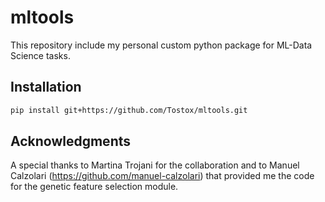 # mltools
This repository include my personal custom python package for ML-Data Science tasks.

## Installation

```bash
pip install git+https://github.com/Tostox/mltools.git
```

## Acknowledgments

A special thanks to Martina Trojani for the collaboration and to Manuel Calzolari (https://github.com/manuel-calzolari) that provided me the code for the genetic feature selection module.
